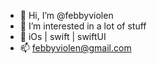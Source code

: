 - 👋 Hi, I’m @febbyviolen
- 👀 I’m interested in a lot of stuff
- 🌱 iOs | swift | swiftUI 
- 📫 febbyviolen@gmail.com


